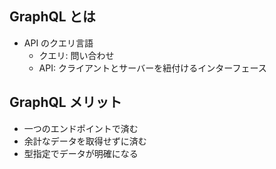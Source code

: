 ## GraphQL とは

- API のクエリ言語
  - クエリ: 問い合わせ
  - API: クライアントとサーバーを紐付けるインターフェース

## GraphQL メリット

- 一つのエンドポイントで済む
- 余計なデータを取得せずに済む
- 型指定でデータが明確になる
